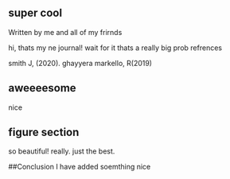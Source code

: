 ## super cool
Written by me and all of my frirnds

hi, thats my ne journal! wait for it
thats a really big prob
 refrences

smith J, (2020). 
 ghayyera
markello, R(2019)

## aweeeesome
nice
## figure section
so beautiful! really. just the best.

##Conclusion
 I have added soemthing nice 
